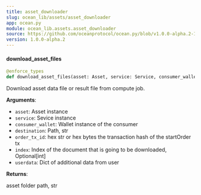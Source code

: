 ```yaml
---
title: asset_downloader
slug: ocean_lib/assets/asset_downloader
app: ocean.py
module: ocean_lib.assets.asset_downloader
source: https://github.com/oceanprotocol/ocean.py/blob/v1.0.0-alpha.2-1-g9fb6083/ocean_lib/assets/asset_downloader.py
version: 1.0.0-alpha.2
---
```

#### download\_asset\_files

```python
@enforce_types
def download_asset_files(asset: Asset, service: Service, consumer_wallet: Wallet, destination: str, order_tx_id: Union[str, bytes], index: Optional[int] = None, userdata: Optional[dict] = None) -> str
```

Download asset data file or result file from compute job.

**Arguments**:

- `asset`: Asset instance
- `service`: Sevice instance
- `consumer_wallet`: Wallet instance of the consumer
- `destination`: Path, str
- `order_tx_id`: hex str or hex bytes the transaction hash of the startOrder tx
- `index`: Index of the document that is going to be downloaded, Optional[int]
- `userdata`: Dict of additional data from user

**Returns**:

asset folder path, str

